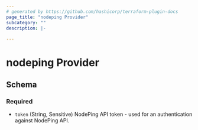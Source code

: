 ```yaml
---
# generated by https://github.com/hashicorp/terraform-plugin-docs
page_title: "nodeping Provider"
subcategory: ""
description: |-
  
---
```


# nodeping Provider





<!-- schema generated by tfplugindocs -->
## Schema

### Required

- `token` (String, Sensitive) NodePing API token - used for an authentication against NodePing API.
